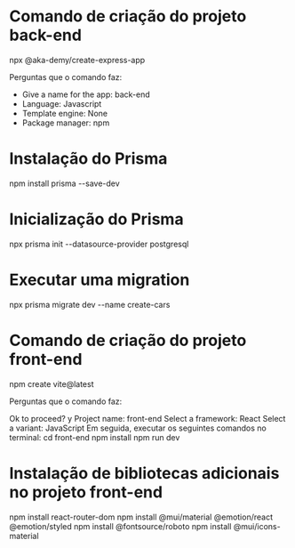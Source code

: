 # Comando de criação do projeto back-end

npx @aka-demy/create-express-app

Perguntas que o comando faz:

- Give a name for the app: back-end
- Language: Javascript
- Template engine: None
- Package manager: npm

# Instalação do Prisma

npm install prisma --save-dev

# Inicialização do Prisma

npx prisma init --datasource-provider postgresql

# Executar uma migration

npx prisma migrate dev --name create-cars

# Comando de criação do projeto front-end

npm create vite@latest

Perguntas que o comando faz:

Ok to proceed? y
Project name: front-end
Select a framework: React
Select a variant: JavaScript
Em seguida, executar os seguintes comandos no terminal: cd front-end npm install npm run dev

# Instalação de bibliotecas adicionais no projeto front-end

npm install react-router-dom npm install @mui/material @emotion/react @emotion/styled npm install @fontsource/roboto npm install @mui/icons-material